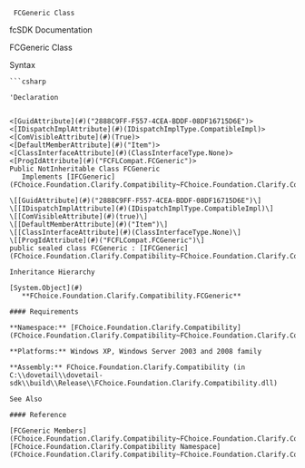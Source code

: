 ﻿     FCGeneric Class                                                   

fcSDK Documentation

FCGeneric Class

Syntax

```vbnet
```csharp

'Declaration
 

<[GuidAttribute](#)("2888C9FF-F557-4CEA-BDDF-08DF16715D6E")>
<[IDispatchImplAttribute](#)(IDispatchImplType.CompatibleImpl)>
<[ComVisibleAttribute](#)(True)>
<[DefaultMemberAttribute](#)("Item")>
<[ClassInterfaceAttribute](#)(ClassInterfaceType.None)>
<[ProgIdAttribute](#)("FCFLCompat.FCGeneric")>
Public NotInheritable Class FCGeneric 
   Implements [IFCGeneric](FChoice.Foundation.Clarify.Compatibility~FChoice.Foundation.Clarify.Compatibility.IFCGeneric.md) 

\[[GuidAttribute](#)("2888C9FF-F557-4CEA-BDDF-08DF16715D6E")\]
\[[IDispatchImplAttribute](#)(IDispatchImplType.CompatibleImpl)\]
\[[ComVisibleAttribute](#)(true)\]
\[[DefaultMemberAttribute](#)("Item")\]
\[[ClassInterfaceAttribute](#)(ClassInterfaceType.None)\]
\[[ProgIdAttribute](#)("FCFLCompat.FCGeneric")\]
public sealed class FCGeneric : [IFCGeneric](FChoice.Foundation.Clarify.Compatibility~FChoice.Foundation.Clarify.Compatibility.IFCGeneric.md)  

Inheritance Hierarchy

[System.Object](#)  
   **FChoice.Foundation.Clarify.Compatibility.FCGeneric**  

#### Requirements

**Namespace:** [FChoice.Foundation.Clarify.Compatibility](FChoice.Foundation.Clarify.Compatibility~FChoice.Foundation.Clarify.Compatibility_namespace.md)

**Platforms:** Windows XP, Windows Server 2003 and 2008 family

**Assembly:** FChoice.Foundation.Clarify.Compatibility (in C:\\dovetail\\dovetail-sdk\\build\\Release\\FChoice.Foundation.Clarify.Compatibility.dll)

See Also

#### Reference

[FCGeneric Members](FChoice.Foundation.Clarify.Compatibility~FChoice.Foundation.Clarify.Compatibility.FCGeneric_members.md)  
[FChoice.Foundation.Clarify.Compatibility Namespace](FChoice.Foundation.Clarify.Compatibility~FChoice.Foundation.Clarify.Compatibility_namespace.md)